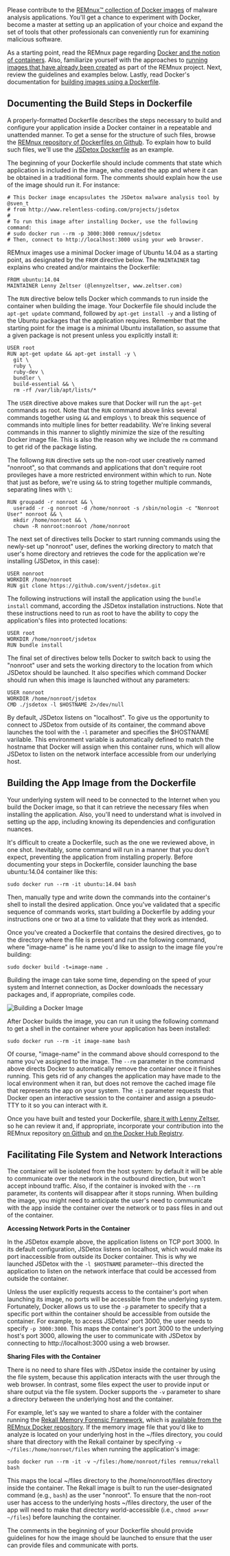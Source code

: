 Please contribute to the [REMnux&trade; collection of Docker images](https://registry.hub.docker.com/repos/remnux/) of malware analysis applications. You'll get a chance to experiment with Docker, become a master at setting up an application of your choice and expand the set of tools that other professionals can conveniently run for examining malicious software.

As a starting point, read the REMnux page regarding [Docker and the notion of containers](malware-analysis.md). Also, familiarize yourself with the approaches to [running images that have already been created](run-apps.md) as part of the REMnux project. Next, review the guidelines and examples below. Lastly, read Docker's documentation for [building images using a Dockerfile](http://docs.docker.com/reference/builder/).

## Documenting the Build Steps in Dockerfile

A properly-formatted Dockerfile describes the steps necessary to build and configure your application inside a Docker container in a repeatable and unattended manner. To get a sense for the structure of such files, browse the [REMnux repository of Dockerfiles on Github](https://github.com/REMnux/docker/). To explain how to build such files, we'll use the [JSDetox Dockerfile](https://github.com/REMnux/docker/blob/master/jsdetox/Dockerfile) as an example.

The beginning of your Dockerfile should include comments that state which application is included in the image, who created the app and where it can be obtained in a traditional form. The comments should explain how the use of the image should run it. For instance:

    # This Docker image encapsulates the JSDetox malware analysis tool by @sven_t
    # from http://www.relentless-coding.com/projects/jsdetox
    #
    # To run this image after installing Docker, use the following command:
    # sudo docker run --rm -p 3000:3000 remnux/jsdetox
    # Then, connect to http://localhost:3000 using your web browser.

REMnux images use a minimal Docker image of Ubuntu 14.04 as a starting point, as designated by the `FROM` directive below. The `MAINTAINER` tag explains who created and/or maintains the Dockerfile:

    FROM ubuntu:14.04
    MAINTAINER Lenny Zeltser (@lennyzeltser, www.zeltser.com)

The `RUN` directive below tells Docker which commands to run  inside the container when building the image. Your Dockerfile file should include the `apt-get update` command, followed by `apt-get install -y` and a listing of the Ubuntu packages that the application requires. Remember that the starting point for the image is a minimal Ubuntu installation, so assume that a given package is not present unless you explicitly install it:

    USER root
    RUN apt-get update && apt-get install -y \
      git \
      ruby \
      ruby-dev \
      bundler \
      build-essential && \
      rm -rf /var/lib/apt/lists/*

The `USER` directive above makes sure that Docker will run the `apt-get` commands as root. Note that the `RUN` command above links several commands together using `&&` and employs `\` to break this sequence of commands into multiple lines for better readability. We're linking several commands in this manner to slightly minimize the size of the resulting Docker image file. This is also the reason why we include the `rm` command to get rid of the package listing.

The followng `RUN` directive sets up the non-root user creatively named "nonroot", so that commands and applications that don't require root provileges have a more restricted environment within which to run. Note that just as before, we're using `&&` to string together multiple commands, separating lines with `\`:

    RUN groupadd -r nonroot && \
      useradd -r -g nonroot -d /home/nonroot -s /sbin/nologin -c "Nonroot User" nonroot && \
      mkdir /home/nonroot && \
      chown -R nonroot:nonroot /home/nonroot

The next set of directives tells Docker to start running commands using the newly-set up "nonroot" user, defines the working directory to match that user's home directory and retrieves the code for the application we're installing (JSDetox, in this case):

    USER nonroot
    WORKDIR /home/nonroot
    RUN git clone https://github.com/svent/jsdetox.git

The following instructions will install the application using the `bundle install` command, according the JSDetox installation instructions. Note that these instructions need to run as root to have the ability to copy the application's files into protected locations:

    USER root
    WORKDIR /home/nonroot/jsdetox
    RUN bundle install

The final set of directives below tells Docker to switch back to using the "nonroot" user and sets the working directory to the location from which JSDetox should be launched. It also specifies which command Docker should run when this image is launched without any parameters:

    USER nonroot
    WORKDIR /home/nonroot/jsdetox
    CMD ./jsdetox -l $HOSTNAME 2>/dev/null

By default, JSDetox listens on "localhost". To give us the opportunity to connect to JSDetox from outside of its container, the command above launches the tool with the `-l` parameter and specifies the $HOSTNAME varilable. This environment variable is automatically defined to match the hostname that Docker will assign when this container runs, which will allow JSDetox to listen on the network interface accessible from our underlying host.

## Building the App Image from the Dockerfile

Your underlying system will need to be connected to the Internet when you build the Docker image, so that it can retrieve the necessary files when installing the application. Also, you'll need to understand what is involved in setting up the app, including knowing its dependencies and configuration nuances.

It's difficult to create a Dockerfile, such as the one we reviewed above, in one shot. Inevitably, some command will run in a manner that you don't expect, preventing the application from installing properly. Before documenting your steps in Dockerfile, consider launching the base ubuntu:14.04 container like this:

    sudo docker run --rm -it ubuntu:14.04 bash

Then, manually type and write down the commands into the container's shell to install the desired application. Once you've validated that a specific sequence of commands works, start building a Dockerfile by adding your instructions one or two at a time to validate that they work as intended.

Once you've created a Dockerfile that contains the desired directives, go to the directory where the file is present and run the following command, where "image-name" is he name you'd like to assign to the image file you're building:

    sudo docker build -t=image-name .

Building the image can take some time, depending on the speed of your system and Internet connection, as Docker downloads the necessary packages and, if appropriate, compiles code.

![Building a Docker Image](containers/build-docker-image.png)

After Docker builds the image, you can run it using the following command to get a shell in the container where your application has been installed:

    sudo docker run --rm -it image-name bash

Of course, "image-name" in the command above should correspond to the name you've assigned to the image. The `--rm` parameter in the command above directs Docker to automatically remove the container once it finishes running. This gets rid of any changes the application may have made to the local environment when it ran, but does not remove the cached image file that represents the app on your system. The `-it` parameter requests that Docker open an interactive session to the container and assign a pseudo-TTY to it so you can interact with it.

Once you have built and tested your Dockerfile, [share it with Lenny Zeltser](https://zeltser.com/contact/), so he can review it and, if appropriate, incorporate your contribution into the REMnux repository [on Github](https://github.com/REMnux/docker) and [on the Docker Hub Registry](https://registry.hub.docker.com/repos/remnux/).

## Facilitating File System and Network Interactions

The container will be isolated from the host system: by default it will be able to communicate over the network in the outbound direction, but won't accept inbound traffic. Also, if the container is invoked with the `--rm` parameter, its contents will  disappear after it stops running. When building the image, you might need to anticipate the user's need to communicate with the app inside the container over the network or to pass files in and out of the container.

**Accessing Network Ports in the Container**

In the JSDetox example above, the application listens on TCP port 3000. In its default configuration, JSDetox listens on localhost, which would make its port inaccessible from outside its Docker container. This is why we launched JSDetox with the `-l $HOSTNAME` parameter--this directed the application to listen on the network interface that could be accessed from outside the container.

Unless the user explicitly requests access to the container's port when launching its image, no ports will be accessible from the underlying system. Fortunately, Docker allows us to use the `-p` parameter to specify that a specific port within the container should be accessible from outside the container. For example, to access JSDetox' port 3000, the user needs to specify `-p 3000:3000`. This maps the container's port 3000 to the underlying host's port 3000, allowing the user to communicate with JSDetox by connecting to http://localhost:3000 using a web browser.

**Sharing Files with the Container**

There is no need to share files with JSDetox inside the container by using the file system, because this application interacts with the user through the web browser. In contrast, some files expect the user to provide input or share output via the file system. Docker supports the `-v` parameter to share a directory between the underlying host and the container.

For example, let's say we wanted to share a folder with the container running the [Rekall Memory Forensic Framework](http://www.rekall-forensic.com/), which is [available from the REMnux Docker repository](https://registry.hub.docker.com/u/remnux/rekall/). If the memory image file that you'd like to analyze is located on your underlying host in the ~/files directory, you could share that directory with the Rekall container by specifying `-v ~/files:/home/nonroot/files` when running the application's image:

    sudo docker run --rm -it -v ~/files:/home/nonroot/files remnux/rekall bash

This maps the local ~/files directory to the /home/nonroot/files directory inside the container. The Rekall image is built to run the user-designated command (e.g., `bash`) as the user "nonroot". To ensure that the non-root user has access to the underlying hosts ~/files directory, the user of the app will need to make that directory world-accessible (i.e., `chmod a+xwr ~/files`) before launching the container.

The comments in the beginning of your Dockerfile should provide guidelines for how the image should be launched to ensure that the user can provide files and communicate with ports.
